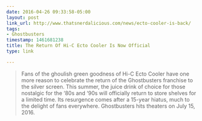 ```yaml
---
date: 2016-04-26 09:33:58-05:00
layout: post
link_url: http://www.thatsnerdalicious.com/news/ecto-cooler-is-back/
tags:
- Ghostbusters
timestamp: 1461681238
title: The Return Of Hi-C Ecto Cooler Is Now Official
type: link

---
```

> Fans of the ghoulish green goodness of Hi-C Ecto Cooler have one more reason to celebrate the return of the Ghostbusters franchise to the silver screen. This summer, the juice drink of choice for those nostalgic for the ‘80s and ‘90s will officially return to store shelves for a limited time. Its resurgence comes after a 15-year hiatus, much to the delight of fans everywhere. Ghostbusters hits theaters on July 15, 2016.